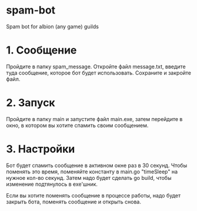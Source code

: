 # spam-bot
Spam bot for albion (any game) guilds

# 1. Сообщение
Пройдите в папку spam_message. Откройте файл message.txt, введите туда сообщение, которое бот будет использовать. Сохраните и закройте файл.

# 2. Запуск
Пройдите в папку main и запустите файл main.exe, затем перейдите в окно, в котором вы хотите спамить своим сообщением.

# 3. Настройки
Бот будет спамить сообщение в активном окне раз в 30 секунд. Чтобы поменять это время, поменяйте константу в main.go "timeSleep" на нужное кол-во секунд. Затем надо будет сделать go build, чтобы изменение подтянулось в exe'шник.

Если вы хотите поменять сообщение в процессе работы, надо будет закрыть бота, поменять сообщение и открыть снова. 
